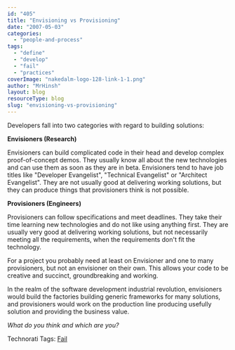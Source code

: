 ```yaml
---
id: "405"
title: "Envisioning vs Provisioning"
date: "2007-05-03"
categories:
  - "people-and-process"
tags:
  - "define"
  - "develop"
  - "fail"
  - "practices"
coverImage: "nakedalm-logo-128-link-1-1.png"
author: "MrHinsh"
layout: blog
resourceType: blog
slug: "envisioning-vs-provisioning"
---
```


Developers fall into two categories with regard to building solutions:

**Envisioners (Research)**

Envisioners can build complicated code in their head and develop complex proof-of-concept demos. They usually know all about the new technologies and can use them as soon as they are in beta. Envisioners tend to have job titles like "Developer Evangelist", "Technical Evangelist" or "Architect Evangelist". They are not usually good at delivering working solutions, but they can produce things that provisioners think is not possible.

**Provisioners (Engineers)**

Provisioners can follow specifications and meet deadlines. They take their time learning new technologies and do not like using anything first. They are usually very good at delivering working solutions, but not necessarily meeting all the requirements, when the requirements don't fit the technology.

For a project you probably need at least on Envisioner and one to many provisioners, but not an envisioner on their own. This allows your code to be creative and succinct, groundbreaking and working.

In the realm of the software development industrial revolution, envisioners would build the factories building generic frameworks for many solutions, and provisioners would work on the production line producing usefully solution and providing the business value.

_What do you think and which are you?_

Technorati Tags: [Fail](http://technorati.com/tags/Fail)
